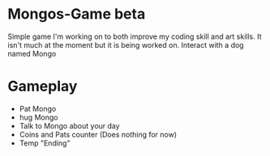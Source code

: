 # Mongos-Game beta
Simple game I'm working on to both improve my coding skill and art skills. It isn't much at the moment but it is being worked on. 
Interact with a dog named Mongo

# Gameplay
- Pat Mongo 
- hug Mongo
- Talk to Mongo about your day
- Coins and Pats counter (Does nothing for now)
- Temp "Ending"

